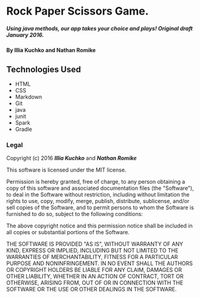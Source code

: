 # Rock Paper Scissors Game.

##### Using java methods, our app takes your choice and plays! Original draft January 2016.

#### By **Illia Kuchko** and **Nathan Romike**

## Technologies Used

* HTML
* CSS
* Markdown
* Git
* java
* junit
* Spark
* Gradle

### Legal

Copyright (c) 2016 **_Illia Kuchko_** and **_Nathan Romike_**

This software is licensed under the MIT license.

Permission is hereby granted, free of charge, to any person obtaining a copy
of this software and associated documentation files (the "Software"), to deal
in the Software without restriction, including without limitation the rights
to use, copy, modify, merge, publish, distribute, sublicense, and/or sell
copies of the Software, and to permit persons to whom the Software is
furnished to do so, subject to the following conditions:

The above copyright notice and this permission notice shall be included in
all copies or substantial portions of the Software.

THE SOFTWARE IS PROVIDED "AS IS", WITHOUT WARRANTY OF ANY KIND, EXPRESS OR
IMPLIED, INCLUDING BUT NOT LIMITED TO THE WARRANTIES OF MERCHANTABILITY,
FITNESS FOR A PARTICULAR PURPOSE AND NONINFRINGEMENT. IN NO EVENT SHALL THE
AUTHORS OR COPYRIGHT HOLDERS BE LIABLE FOR ANY CLAIM, DAMAGES OR OTHER
LIABILITY, WHETHER IN AN ACTION OF CONTRACT, TORT OR OTHERWISE, ARISING FROM,
OUT OF OR IN CONNECTION WITH THE SOFTWARE OR THE USE OR OTHER DEALINGS IN
THE SOFTWARE.
